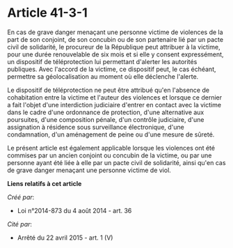 # Article 41-3-1

En cas de grave danger menaçant une personne victime de violences de la part de son conjoint, de son concubin ou de son
partenaire lié par un pacte civil de solidarité, le procureur de la République peut attribuer à la victime, pour une durée
renouvelable de six mois et si elle y consent expressément, un dispositif de téléprotection lui permettant d'alerter les
autorités publiques. Avec l'accord de la victime, ce dispositif peut, le cas échéant, permettre sa géolocalisation au moment
où elle déclenche l'alerte. 

Le dispositif de téléprotection ne peut être attribué qu'en l'absence de cohabitation entre la victime et l'auteur des
violences et lorsque ce dernier a fait l'objet d'une interdiction judiciaire d'entrer en contact avec la victime dans le
cadre d'une ordonnance de protection, d'une alternative aux poursuites, d'une composition pénale, d'un contrôle judiciaire,
d'une assignation à résidence sous surveillance électronique, d'une condamnation, d'un aménagement de peine ou d'une mesure
de sûreté. 

Le présent article est également applicable lorsque les violences ont été commises par un ancien conjoint ou concubin de la
victime, ou par une personne ayant été liée à elle par un pacte civil de solidarité, ainsi qu'en cas de grave danger menaçant
une personne victime de viol.

**Liens relatifs à cet article**

_Créé par_:

  - Loi n°2014-873 du 4 août 2014 - art. 36

_Cité par_:

  - Arrêté du 22 avril 2015 - art. 1 (V)
